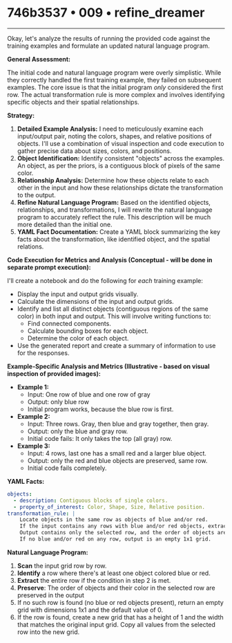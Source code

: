 # 746b3537 • 009 • refine_dreamer

---
Okay, let's analyze the results of running the provided code against the training examples and formulate an updated natural language program.

**General Assessment:**

The initial code and natural language program were overly simplistic. While they correctly handled the first training example, they failed on subsequent examples. The core issue is that the initial program *only* considered the first row. The actual transformation rule is more complex and involves identifying specific objects and their spatial relationships.

**Strategy:**

1.  **Detailed Example Analysis:** I need to meticulously examine each input/output pair, noting the colors, shapes, and relative positions of objects. I'll use a combination of visual inspection and code execution to gather precise data about sizes, colors, and positions.
2.  **Object Identification:** Identify consistent "objects" across the examples. An object, as per the priors, is a contiguous block of pixels of the same color.
3.  **Relationship Analysis:** Determine how these objects relate to each other in the input and how these relationships dictate the transformation to the output.
4.  **Refine Natural Language Program:** Based on the identified objects, relationships, and transformations, I will rewrite the natural language program to accurately reflect the rule. This description will be much more detailed than the initial one.
5.  **YAML Fact Documentation:** Create a YAML block summarizing the key facts about the transformation, like identified object, and the spatial relations.

**Code Execution for Metrics and Analysis (Conceptual - will be done in separate prompt execution):**

I'll create a notebook and do the following for *each* training example:

*   Display the input and output grids visually.
*   Calculate the dimensions of the input and output grids.
*   Identify and list all distinct objects (contiguous regions of the same color) in both input and output. This will involve writing functions to:
    *   Find connected components.
    *   Calculate bounding boxes for each object.
    *   Determine the color of each object.
* Use the generated report and create a summary of information to use for the
  responses.

**Example-Specific Analysis and Metrics (Illustrative - based on visual inspection of provided images):**

*   **Example 1:**
    *   Input: One row of blue and one row of gray
    *   Output: only blue row
    *   Initial program works, because the blue row is first.
*   **Example 2:**
    *   Input: Three rows. Gray, then blue and gray together, then gray.
    *   Output: only the blue and gray row.
    *   Initial code fails: It only takes the top (all gray) row.
*   **Example 3:**
    *   Input: 4 rows, last one has a small red and a larger blue object.
    *    Output: only the red and blue objects are preserved, same row.
    *   Initial code fails completely.

**YAML Facts:**

```yaml
objects:
  - description: Contiguous blocks of single colors.
  - property_of_interest: Color, Shape, Size, Relative position.
transformation_rule: |
    Locate objects in the same row as objects of blue and/or red.
    If the input contains any rows with blue and/or red objects, extract that row.
    Output contains only the selected row, and the order of objects are preserved.
    If no blue and/or red on any row, output is an empty 1x1 grid.
```

**Natural Language Program:**

1.  **Scan** the input grid row by row.
2.  **Identify** a row where there's at least one object colored blue or red.
3.  **Extract** the entire row if the condition in step 2 is met.
4. **Preserve**: The order of objects and their color in the selected row are
   preserved in the output
5.  If no such row is found (no blue or red objects present), return an empty
    grid with dimensions 1x1 and the default value of 0.
6.  If the row is found, create a new grid that has a height of 1 and the width that matches the original input grid. Copy all values from the selected row into the new grid.


